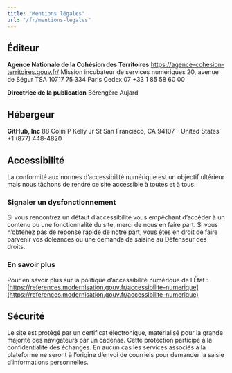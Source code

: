 ```yaml
---
title: "Mentions légales"
url: "/fr/mentions-legales"
---
```


## Éditeur

**Agence Nationale de la Cohésion des Territoires**
https://agence-cohesion-territoires.gouv.fr/
Mission incubateur de services numériques
20, avenue de Ségur
TSA 10717
75 334 Paris Cedex 07
+33 1 85 58 60 00

**Directrice de la publication**
Bérengère Aujard

## Hébergeur

**GitHub, Inc**
88 Colin P Kelly Jr St
San Francisco, CA 94107 - United States
+1 (877) 448-4820

## Accessibilité

La conformité aux normes d’accessibilité numérique est un objectif ultérieur mais nous tâchons de rendre ce site accessible à toutes et à tous.

### Signaler un dysfonctionnement

Si vous rencontrez un défaut d’accessibilité vous empêchant d’accéder à un contenu ou une fonctionnalité du site, merci de nous en faire part. Si vous n’obtenez pas de réponse rapide de notre part, vous êtes en droit de faire parvenir vos doléances ou une demande de saisine au Défenseur des droits.

### En savoir plus

Pour en savoir plus sur la politique d’accessibilité numérique de l’État : [https://references.modernisation.gouv.fr/accessibilite-numerique](https://references.modernisation.gouv.fr/accessibilite-numerique)

## Sécurité

Le site est protégé par un certificat électronique, matérialisé pour la grande majorité des navigateurs par un cadenas. Cette protection participe à la confidentialité des échanges. En aucun cas les services associés à la plateforme ne seront à l’origine d’envoi de courriels pour demander la saisie d’informations personnelles.
